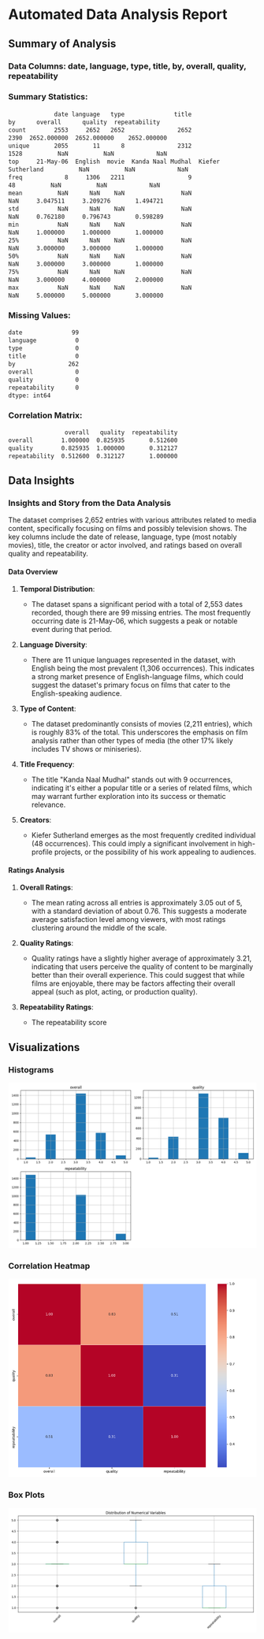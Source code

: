 # Automated Data Analysis Report

## Summary of Analysis

### Data Columns: date, language, type, title, by, overall, quality, repeatability

### Summary Statistics:
```
             date language   type              title                 by      overall      quality  repeatability
count        2553     2652   2652               2652               2390  2652.000000  2652.000000    2652.000000
unique       2055       11      8               2312               1528          NaN          NaN            NaN
top     21-May-06  English  movie  Kanda Naal Mudhal  Kiefer Sutherland          NaN          NaN            NaN
freq            8     1306   2211                  9                 48          NaN          NaN            NaN
mean          NaN      NaN    NaN                NaN                NaN     3.047511     3.209276       1.494721
std           NaN      NaN    NaN                NaN                NaN     0.762180     0.796743       0.598289
min           NaN      NaN    NaN                NaN                NaN     1.000000     1.000000       1.000000
25%           NaN      NaN    NaN                NaN                NaN     3.000000     3.000000       1.000000
50%           NaN      NaN    NaN                NaN                NaN     3.000000     3.000000       1.000000
75%           NaN      NaN    NaN                NaN                NaN     3.000000     4.000000       2.000000
max           NaN      NaN    NaN                NaN                NaN     5.000000     5.000000       3.000000
```

### Missing Values:
```
date              99
language           0
type               0
title              0
by               262
overall            0
quality            0
repeatability      0
dtype: int64
```

### Correlation Matrix:
```
                overall   quality  repeatability
overall        1.000000  0.825935       0.512600
quality        0.825935  1.000000       0.312127
repeatability  0.512600  0.312127       1.000000
```

## Data Insights

### Insights and Story from the Data Analysis

The dataset comprises 2,652 entries with various attributes related to media content, specifically focusing on films and possibly television shows. The key columns include the date of release, language, type (most notably movies), title, the creator or actor involved, and ratings based on overall quality and repeatability.

#### Data Overview

1. **Temporal Distribution**: 
   - The dataset spans a significant period with a total of 2,553 dates recorded, though there are 99 missing entries. The most frequently occurring date is 21-May-06, which suggests a peak or notable event during that period.

2. **Language Diversity**: 
   - There are 11 unique languages represented in the dataset, with English being the most prevalent (1,306 occurrences). This indicates a strong market presence of English-language films, which could suggest the dataset's primary focus on films that cater to the English-speaking audience.

3. **Type of Content**: 
   - The dataset predominantly consists of movies (2,211 entries), which is roughly 83% of the total. This underscores the emphasis on film analysis rather than other types of media (the other 17% likely includes TV shows or miniseries).

4. **Title Frequency**: 
   - The title "Kanda Naal Mudhal" stands out with 9 occurrences, indicating it's either a popular title or a series of related films, which may warrant further exploration into its success or thematic relevance.

5. **Creators**: 
   - Kiefer Sutherland emerges as the most frequently credited individual (48 occurrences). This could imply a significant involvement in high-profile projects, or the possibility of his work appealing to audiences. 

#### Ratings Analysis

1. **Overall Ratings**: 
   - The mean rating across all entries is approximately 3.05 out of 5, with a standard deviation of about 0.76. This suggests a moderate average satisfaction level among viewers, with most ratings clustering around the middle of the scale.

2. **Quality Ratings**: 
   - Quality ratings have a slightly higher average of approximately 3.21, indicating that users perceive the quality of content to be marginally better than their overall experience. This could suggest that while films are enjoyable, there may be factors affecting their overall appeal (such as plot, acting, or production quality).

3. **Repeatability Ratings**: 
   - The repeatability score

## Visualizations

### Histograms
![Histograms](./histograms.png)

### Correlation Heatmap
![Correlation Heatmap](./correlation_heatmap.png)

### Box Plots
![Box Plots](./boxplots.png)

